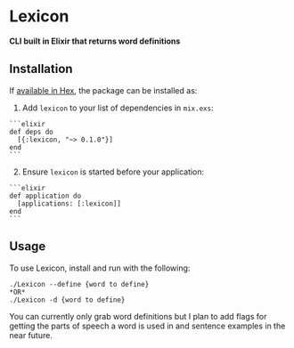 # Lexicon

**CLI built in Elixir that returns word definitions**

## Installation

If [available in Hex](https://hex.pm/docs/publish), the package can be installed as:

  1. Add `lexicon` to your list of dependencies in `mix.exs`:

    ```elixir
    def deps do
      [{:lexicon, "~> 0.1.0"}]
    end
    ```

  2. Ensure `lexicon` is started before your application:

    ```elixir
    def application do
      [applications: [:lexicon]]
    end
    ```

## Usage
To use Lexicon, install and run with the following:
  ```
  ./Lexicon --define {word to define}
  *OR*
  ./Lexicon -d {word to define}
  ```
You can currently only grab word definitions but I plan to add flags for getting the parts of speech a word is used in and sentence examples in the near future.